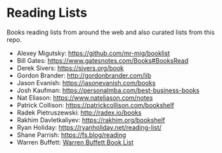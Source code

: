 
# Reading Lists

Books reading lists from around the web and also curated lists from this repo.

- Alexey Migutsky: https://github.com/mr-mig/booklist
- Bill Gates: https://www.gatesnotes.com/Books#BooksRead
- Derek Sivers: https://sivers.org/book
- Gordon Brander: http://gordonbrander.com/lib
- Jason Evanish: https://jasonevanish.com/books
- Josh Kaufman: https://personalmba.com/best-business-books
- Nat Eliason: https://www.nateliason.com/notes
- Patrick Collison: https://patrickcollison.com/bookshelf
- Radek Pietruszewski: http://radex.io/books
- Rakhim Davletkaliyev: https://rakhim.org/bookshelf
- Ryan Holiday: https://ryanholiday.net/reading-list/
- Shane Parrish: https://fs.blog/reading
- Warren Buffett: [Warren Buffett Book List](/lists/warren_buffett.md)

